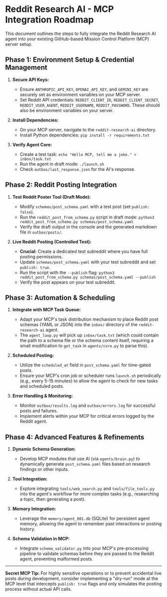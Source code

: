 # Reddit Research AI - MCP Integration Roadmap

This document outlines the steps to fully integrate the Reddit Research AI agent into your existing GitHub-based Mission Control Platform (MCP) server setup.

## Phase 1: Environment Setup & Credential Management

1.  **Secure API Keys:**
    *   Ensure `ANTHROPIC_API_KEY`, `OPENAI_API_KEY`, and `GEMINI_KEY` are securely set as environment variables on your MCP server.
    *   Set Reddit API credentials: `REDDIT_CLIENT_ID`, `REDDIT_CLIENT_SECRET`, `REDDIT_USER_AGENT`, `REDDIT_USERNAME`, `REDDIT_PASSWORD`. These should also be environment variables on your server.

2.  **Install Dependencies:**
    *   On your MCP server, navigate to the `reddit-research-ai` directory.
    *   Install Python dependencies: `pip install -r requirements.txt`

3.  **Verify Agent Core:**
    *   Create a test task: `echo "Hello MCP, tell me a joke." > inbox/task.txt`
    *   Run the agent in draft mode: `./launch.sh`
    *   Check `outbox/last_response.json` for the AI's response.

## Phase 2: Reddit Posting Integration

1.  **Test Reddit Poster Tool (Draft Mode):**
    *   Modify `schemas/post_schema.yaml` with a test post (set `publish: false`).
    *   Run the `reddit_post_from_schema.py` script in draft mode:
        `python3 reddit_post_from_schema.py schemas/post_schema.yaml`
    *   Verify the draft output in the console and the generated markdown file in `outbox/posts/`.

2.  **Live Reddit Posting (Controlled Test):**
    *   **Crucial:** Create a dedicated test subreddit where you have full posting permissions.
    *   Update `schemas/post_schema.yaml` with your test subreddit and set `publish: true`.
    *   Run the script with the `--publish` flag:
        `python3 reddit_post_from_schema.py schemas/post_schema.yaml --publish`
    *   Verify the post appears on your test subreddit.

## Phase 3: Automation & Scheduling

1.  **Integrate with MCP Task Queue:**
    *   Adapt your MCP's task distribution mechanism to place Reddit post schemas (YAML or JSON) into the `inbox/` directory of the `reddit-research-ai` agent.
    *   The `agent_loop.py` will pick up `inbox/task.txt` (which could contain the path to a schema file or the schema content itself, requiring a small modification to `get_task` in `agents/core.py` to parse this).

2.  **Scheduled Posting:**
    *   Utilize the `scheduled_at` field in `post_schema.yaml` for time-gated posts.
    *   Ensure your MCP's cron job or scheduler runs `launch.sh` periodically (e.g., every 5-15 minutes) to allow the agent to check for new tasks and scheduled posts.

3.  **Error Handling & Monitoring:**
    *   Monitor `outbox/results.log` and `outbox/errors.log` for successful posts and failures.
    *   Implement alerts within your MCP for critical errors logged by the Reddit agent.

## Phase 4: Advanced Features & Refinements

1.  **Dynamic Schema Generation:**
    *   Develop MCP modules that use AI (via `agents/brain.py`) to dynamically generate `post_schema.yaml` files based on research findings or other inputs.

2.  **Tool Integration:**
    *   Explore integrating `tools/web_search.py` and `tools/file_tools.py` into the agent's workflow for more complex tasks (e.g., researching a topic, then generating a post).

3.  **Memory Integration:**
    *   Leverage the `memory/agent_001.db` (SQLite) for persistent agent memory, allowing the agent to remember past interactions or posting history.

4.  **Schema Validation in MCP:**
    *   Integrate `schema_validator.py` into your MCP's pre-processing pipeline to validate schemas before they are passed to the Reddit agent, preventing malformed posts.

---
**Secret MCP Tip:** For highly sensitive operations or to prevent accidental live posts during development, consider implementing a "dry-run" mode at the MCP level that intercepts `publish: true` flags and only simulates the posting process without actual API calls.
